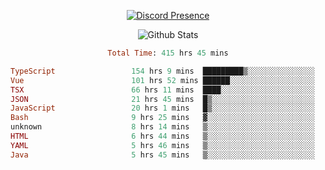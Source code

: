 <!DOCTYPE html>
<body>
<div align="center">

  [![Discord Presence](https://lanyard.cnrad.dev/api/576097150359044106)](https://discord.com/users/576097150359044106)
  
  ![Github Stats](https://github-readme-stats.vercel.app/api?username=verycrunchy&show_icons=true&theme=radical)

<!--START_SECTION:waka-->

```ruby
Total Time: 415 hrs 45 mins

TypeScript                 154 hrs 9 mins  █████████▒░░░░░░░░░░░░░░░   37.09 %
Vue                        101 hrs 52 mins ██████░░░░░░░░░░░░░░░░░░░   24.51 %
TSX                        66 hrs 11 mins  ████░░░░░░░░░░░░░░░░░░░░░   15.93 %
JSON                       21 hrs 45 mins  █▒░░░░░░░░░░░░░░░░░░░░░░░   05.23 %
JavaScript                 20 hrs 1 mins   █▒░░░░░░░░░░░░░░░░░░░░░░░   04.82 %
Bash                       9 hrs 25 mins   ▓░░░░░░░░░░░░░░░░░░░░░░░░   02.27 %
unknown                    8 hrs 14 mins   ▒░░░░░░░░░░░░░░░░░░░░░░░░   01.98 %
HTML                       6 hrs 44 mins   ▒░░░░░░░░░░░░░░░░░░░░░░░░   01.62 %
YAML                       5 hrs 46 mins   ▒░░░░░░░░░░░░░░░░░░░░░░░░   01.39 %
Java                       5 hrs 45 mins   ▒░░░░░░░░░░░░░░░░░░░░░░░░   01.38 %
```

<!--END_SECTION:waka-->
</div>
</body>
</html>

